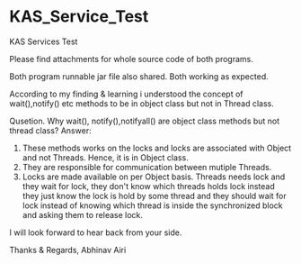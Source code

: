 # KAS_Service_Test
KAS Services Test

Please find attachments for whole source code of both programs.

Both program runnable jar file also shared. Both working as expected.

According to my finding & learning i understood the concept of wait(),notify() etc methods to be in object class but not in Thread class.

Qusetion. Why wait(), notify(),notifyall() are object class methods but not thread class?
Answer:
1. These methods works on the locks and locks are associated with Object and not Threads. Hence, it is in Object class.
2. They are responsible for communication between mutiple Threads.
3. Locks are made available on per Object basis. Threads needs lock and they wait for lock, they don't know which threads holds lock instead they just know the lock is hold by some thread and they should wait for lock instead of knowing which thread is inside the synchronized block and asking them to release lock.

I will look forward to hear back from your side.

Thanks & Regards,
Abhinav Airi
